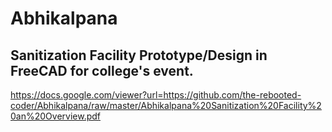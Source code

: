 # Abhikalpana
## Sanitization Facility Prototype/Design in FreeCAD for college's event.
https://docs.google.com/viewer?url=https://github.com/the-rebooted-coder/Abhikalpana/raw/master/Abhikalpana%20Sanitization%20Facility%20an%20Overview.pdf
